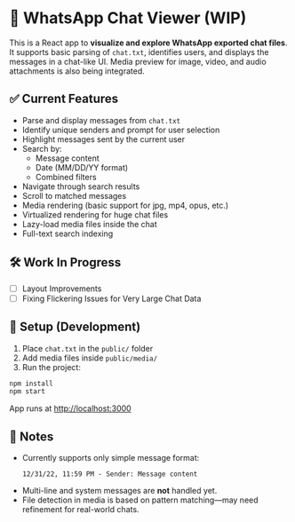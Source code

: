 # 📱 WhatsApp Chat Viewer (WIP)

This is a React app to **visualize and explore WhatsApp exported chat files**. It supports basic parsing of `chat.txt`, identifies users, and displays the messages in a chat-like UI. Media preview for image, video, and audio attachments is also being integrated.

## ✅ Current Features

- Parse and display messages from `chat.txt`
- Identify unique senders and prompt for user selection
- Highlight messages sent by the current user
- Search by:
  - Message content
  - Date (MM/DD/YY format)
  - Combined filters
- Navigate through search results
- Scroll to matched messages
- Media rendering (basic support for jpg, mp4, opus, etc.)
- Virtualized rendering for huge chat files 
- Lazy-load media files inside the chat
- Full-text search indexing

## 🛠️ Work In Progress

- [ ] Layout Improvements
- [ ] Fixing Flickering Issues for Very Large Chat Data

## 📁 Setup (Development)

1. Place `chat.txt` in the `public/` folder
2. Add media files inside `public/media/`
3. Run the project:

```bash
npm install
npm start
```

App runs at [http://localhost:3000](http://localhost:3000)

## 🧠 Notes

- Currently supports only simple message format:
  ```
  12/31/22, 11:59 PM - Sender: Message content
  ```
- Multi-line and system messages are **not** handled yet.
- File detection in media is based on pattern matching—may need refinement for real-world chats.
